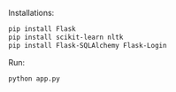 Installations:
```bash
pip install Flask
pip install scikit-learn nltk
pip install Flask-SQLAlchemy Flask-Login
```

Run:
```bash
python app.py
```